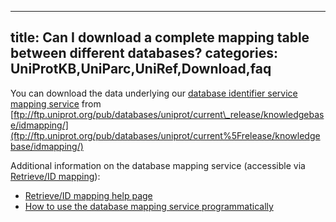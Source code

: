 
---
title: Can I download a complete mapping table between different databases?
categories: UniProtKB,UniParc,UniRef,Download,faq
---

You can download the data underlying our [database identifier service mapping service](http://www.uniprot.org/uploadlists) from [ftp://ftp.uniprot.org/pub/databases/uniprot/current\_release/knowledgebase/idmapping/](ftp://ftp.uniprot.org/pub/databases/uniprot/current%5Frelease/knowledgebase/idmapping/)

Additional information on the database mapping service (accessible via [Retrieve/ID mapping](http://www.uniprot.org/uploadlists)):

*   [Retrieve/ID mapping help page](http://www.uniprot.org/help/uploadlists)
*   [How to use the database mapping service programmatically](http://www.uniprot.org/help/api%5Fidmapping)
        